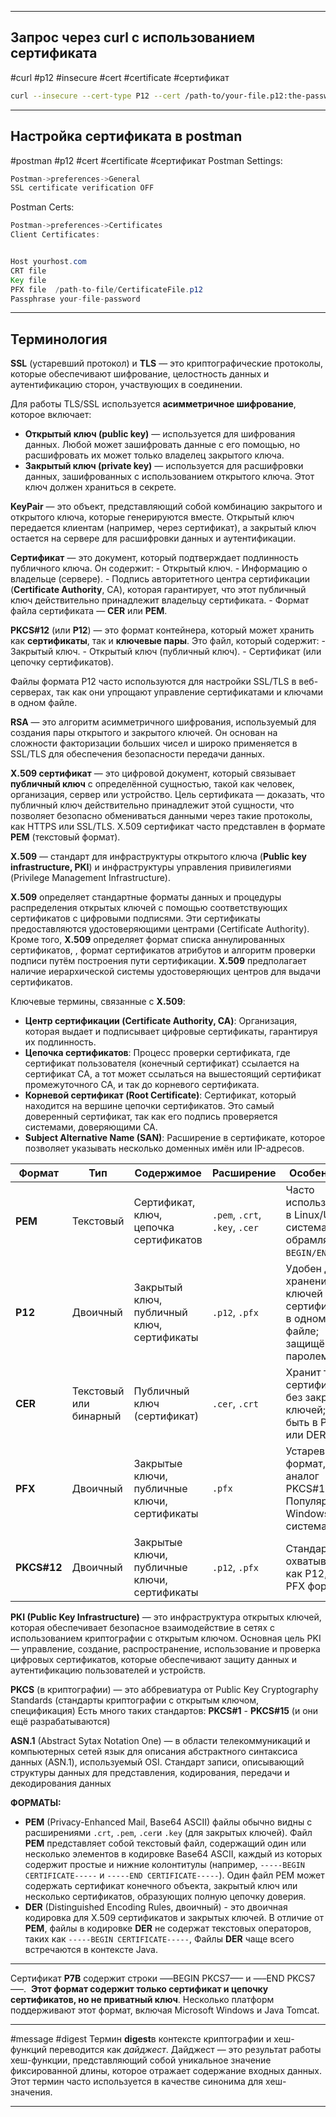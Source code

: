
---
## Запрос через curl с использованием сертификата
#curl #p12 #insecure #cert #certificate #сертификат
```bash
curl --insecure --cert-type P12 --cert /path-to/your-file.p12:the-password https://your-host.com/endpoint
```

---
## Настройка сертификата в postman
#postman #p12 #cert #certificate #сертификат
Postman Settings:

```java
Postman->preferences->General
SSL certificate verification OFF
```

Postman Certs:
```java
Postman->preferences->Certificates
Client Certificates:


Host yourhost.com
CRT file
Key file
PFX file  /path-to-file/CertificateFile.p12  
Passphrase your-file-password
```

---
## Терминология

**SSL** (устаревший протокол) и **TLS** — это криптографические протоколы, которые обеспечивают шифрование, целостность данных и аутентификацию сторон, участвующих в соединении.

Для работы TLS/SSL используется **асимметричное шифрование**, которое включает:

- **Открытый ключ (public key)** — используется для шифрования данных. Любой может зашифровать данные с его помощью, но расшифровать их может только владелец закрытого ключа.
- **Закрытый ключ (private key)** — используется для расшифровки данных, зашифрованных с использованием открытого ключа. Этот ключ должен храниться в секрете.

**KeyPair** — это объект, представляющий собой комбинацию закрытого и открытого ключа, которые генерируются вместе. Открытый ключ передается клиентам (например, через сертификат), а закрытый ключ остается на сервере для расшифровки данных и аутентификации.

**Сертификат** — это документ, который подтверждает подлинность публичного ключа. Он содержит:
    - Открытый ключ.
    - Информацию о владельце (сервере).
    - Подпись авторитетного центра сертификации (**Certificate Authority**, CA), которая гарантирует, что этот публичный ключ действительно принадлежит владельцу сертификата.
    - Формат файла сертификата — **CER** или **PEM**.

**PKCS#12** (или **P12**) — это формат контейнера, который может хранить как **сертификаты**, так и **ключевые пары**. Это файл, который содержит:
    - Закрытый ключ.
    - Открытый ключ (публичный ключ).
    - Сертификат (или цепочку сертификатов).

Файлы формата P12 часто используются для настройки SSL/TLS в веб-серверах, так как они упрощают управление сертификатами и ключами в одном файле.

**RSA** — это алгоритм асимметричного шифрования, используемый для создания пары открытого и закрытого ключей. Он основан на сложности факторизации больших чисел и широко применяется в SSL/TLS для обеспечения безопасности передачи данных.

**X.509 сертификат** — это цифровой документ, который связывает **публичный ключ** с определённой сущностью, такой как человек, организация, сервер или устройство.
Цель сертификата — доказать, что публичный ключ действительно принадлежит этой сущности, что позволяет безопасно обмениваться данными через такие протоколы, как HTTPS или SSL/TLS.
X.509 сертификат часто представлен в формате **PEM** (текстовый формат).

**X.509** — стандарт для инфраструктуры открытого ключа (**Public key infrastructure, PKI**) и инфраструктуры управления привилегиями (Privilege Management Infrastructure).

**X.509** определяет стандартные форматы данных и процедуры распределения открытых ключей с помощью соответствующих сертификатов с цифровыми подписями. Эти сертификаты предоставляются удостоверяющими центрами (Certificate Authority). Кроме того, **X.509** определяет формат списка аннулированных сертификатов, , формат сертификатов атрибутов и алгоритм проверки подписи путём построения пути сертификации. **X.509** предполагает наличие иерархической системы удостоверяющих центров для выдачи сертификатов.

Ключевые термины, связанные с **X.509**:
- **Центр сертификации (Certificate Authority, CA)**: Организация, которая выдает и подписывает цифровые сертификаты, гарантируя их подлинность.
- **Цепочка сертификатов**: Процесс проверки сертификата, где сертификат пользователя (конечный сертификат) ссылается на сертификат CA, а тот может ссылаться на вышестоящий сертификат промежуточного CA, и так до корневого сертификата.
- **Корневой сертификат (Root Certificate)**: Сертификат, который находится на вершине цепочки сертификатов. Это самый доверенный сертификат, так как его подпись проверяется системами, доверяющими CA.
- **Subject Alternative Name (SAN)**: Расширение в сертификате, которое позволяет указывать несколько доменных имён или IP-адресов.

| **Формат**  | **Тип**                | **Содержимое**                               | **Расширение**                 | **Особенности**                                                           |
| ----------- | ---------------------- | -------------------------------------------- | ------------------------------ | ------------------------------------------------------------------------- |
| **PEM**     | Текстовый              | Сертификат, ключ, цепочка сертификатов       | `.pem`, `.crt`, `.key`, `.cer` | Часто используется в Linux/Unix системах; обрамляется `BEGIN/END`.        |
| **P12**     | Двоичный               | Закрытый ключ, публичный ключ, сертификаты   | `.p12`, `.pfx`                 | Удобен для хранения ключей и сертификатов в одном файле; защищён паролем. |
| **CER**     | Текстовый или бинарный | Публичный ключ (сертификат)                  | `.cer`, `.crt`                 | Хранит только сертификаты, без закрытых ключей; может быть в PEM или DER. |
| **PFX**     | Двоичный               | Закрытые ключи, публичные ключи, сертификаты | `.pfx`                         | Устаревший формат, аналог PKCS#12. Популярен в Windows-системах.          |
| **PKCS#12** | Двоичный               | Закрытые ключи, публичные ключи, сертификаты | `.p12`, `.pfx`                 | Стандарт, охватывающий как P12, так и PFX форматы.                        |

**PKI (Public Key Infrastructure)** — это инфраструктура открытых ключей, которая обеспечивает безопасное взаимодействие в сетях с использованием криптографии с открытым ключом. Основная цель PKI — управление, создание, распространение, использование и проверка цифровых сертификатов, которые обеспечивают защиту данных и аутентификацию пользователей и устройств.

**PKCS** (в криптографии) — это аббревиатура от Public Key Cryptography Standards (стандарты криптографии с открытым ключом, спецификация)
Есть много таких стандартов: __PKCS#1__ - __PKCS#15__ (и они ещё разрабатываются)


**ASN.1** (Abstract Sytax Notation One) — в области телекоммуникаций и компьютерных сетей язык для описания абстрактного синтаксиса данных (ASN.1), используемый OSI. Стандарт записи, описывающий структуры данных для представления, кодирования, передачи и декодирования данных

**ФОРМАТЫ:**
- **PEM** (Privacy-Enhanced Mail, Base64 ASCII) файлы обычно видны с расширениями `.crt`, `.pem`, `.cer`и `.key` (для закрытых ключей). Файл **PEM** представляет собой текстовый файл, содержащий один или несколько элементов в кодировке Base64 ASCII, каждый из которых содержит простые и нижние колонтитулы (например, `-----BEGIN CERTIFICATE-----` и `-----END CERTIFICATE-----`). Один файл PEM может содержать сертификат конечного объекта, закрытый ключ или несколько сертификатов, образующих полную цепочку доверия.
- **DER** (Distinguished Encoding Rules, двоичный) - это двоичная кодировка для X.509 сертификатов и закрытых ключей. В отличие от **PEM**, файлы в кодировке **DER** не содержат текстовых операторов, таких как `-----BEGIN CERTIFICATE-----`, Файлы **DER** чаще всего встречаются в контексте Java.

---

Сертификат **P7B** содержит строки —–BEGIN PKCS7—– и —–END PKCS7—–. 
**Этот формат содержит только сертификат и цепочку сертификатов, но не приватный ключ**. Несколько платформ поддерживают этот формат, включая Microsoft Windows и Java Tomcat.

----

#message #digest
Термин **digest**в контексте криптографии и хеш-функций переводится как _дайджест_. Дайджест — это результат работы хеш-функции, представляющий собой уникальное значение фиксированной длины, которое отражает содержание входных данных. Этот термин часто используется в качестве синонима для хеш-значения.

---


